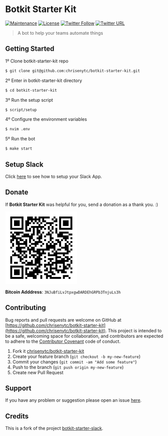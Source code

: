 # Botkit Starter Kit

[![Maintenance](https://img.shields.io/maintenance/yes/2018.svg?maxAge=2592000)]() [![License](https://img.shields.io/github/license/chrisenytc/botkit-starter-kit.svg?maxAge=2592000)](https://github.com/chrisenytc/botkit-starter-kit/blob/master/LICENSE) [![Twitter Follow](https://img.shields.io/twitter/follow/chrisenytc.svg?style=social&label=Follow&maxAge=2592000)](http://twitter.com/chrisenytc) [![Twitter URL](https://img.shields.io/twitter/url/http/shields.io.svg?style=social&maxAge=2592000)](https://twitter.com/intent/tweet?text=Awesome%20https://github.com/chrisenytc/botkit-starter-kit%20via%20@chrisenytc)

> A bot to help your teams automate things

## Getting Started

1º Clone botkit-starter-kit repo

```bash
$ git clone git@github.com:chrisenytc/botkit-starter-kit.git
```

2º Enter in botkit-starter-kit directory
```bash
$ cd botkit-starter-kit
```

3º Run the setup script
```bash
$ script/setup
```

4º Configure the environment variables
```bash
$ nvim .env
```

5º Run the bot
```bash
$ make start
```

## Setup Slack
Click [here](docs/slack.md) to see how to setup your Slack App.

## Donate

If **Botkit Starter Kit** was helpful for you, send a donation as a thank you. :)

![Bitcoin](bitcoin-address.png)

**Bitcoin Adddress**: `3NJuBfiLvJtpxgwDARDEhGRPb3TnjuLs3h`

## Contributing

Bug reports and pull requests are welcome on GitHub at [https://github.com/chrisenytc/botkit-starter-kit](https://github.com/chrisenytc/botkit-starter-kit). This project is intended to be a safe, welcoming space for collaboration, and contributors are expected to adhere to the [Contributor Covenant](http://contributor-covenant.org) code of conduct.

1. Fork it [chrisenytc/botkit-starter-kit](https://github.com/chrisenytc/botkit-starter-kit/fork)
2. Create your feature branch (`git checkout -b my-new-feature`)
3. Commit your changes (`git commit -am "Add some feature"`)
4. Push to the branch (`git push origin my-new-feature`)
5. Create new Pull Request

## Support
If you have any problem or suggestion please open an issue [here](https://github.com/chrisenytc/botkit-starter-kit/issues).

## Credits
This is a fork of the project [botkit-starter-slack](https://github.com/howdyai/botkit-starter-slack).
